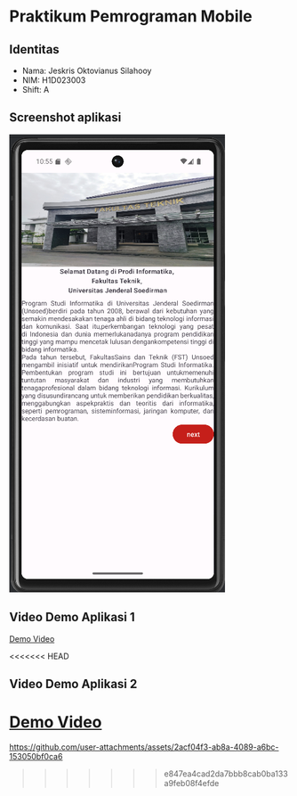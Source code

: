 # Praktikum Pemrograman Mobile

## Identitas
- Nama: Jeskris Oktovianus Silahooy
- NIM: H1D023003
- Shift: A

## Screenshot aplikasi

![Tampilan Aplikasi](app/docs/images/screenshot.png)

## Video Demo Aplikasi 1

[Demo Video](app/docs/videos/demo.mp4)

<<<<<<< HEAD
## Video Demo Aplikasi 2

[Demo Video](app/docs/videos/demo2.mp4)
=======
https://github.com/user-attachments/assets/2acf04f3-ab8a-4089-a6bc-153050bf0ca6

>>>>>>> e847ea4cad2da7bbb8cab0ba133a9feb08f4efde
